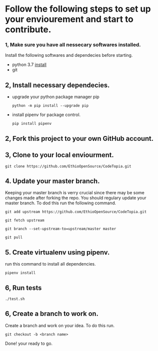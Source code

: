 # Follow the following steps to set up your enviourement and start to contribute.

### 1, Make sure you have all nessecary softwares installed.

Install the following softwares and dependecies before starting.

* python 3.7 [install](https://www.python.org/)
* git

## 2, Install necessary dependecies.

* upgrade your python package manager pip

    ```python -m pip install --upgrade pip```

* install pipenv for package control.

    ```pip install pipenv```

## 2, Fork this project to your own GitHub account.

## 3, Clone to your local enviourment.

```
git clone https://github.com/EthioOpenSource/CodeTopia.git
```

## 4. Update your master branch.

Keeping your master branch is verry crucial since there may be some changes made after forking the repo. You should regulary update your master branch. To dod this run the following command.

``` 
git add upstream https://github.com/EthioOpenSource/CodeTopia.git

git fetch upstream 

git branch --set-upstream-to=upstream/master master 

git pull
```

## 5. Create virtualenv using pipenv.

run this command to install all dependencies.

```pipenv install```

## 6, Run tests

``` ./test.sh ```

## 6, Create a branch to work on.

Create a branch and work on your idea. To do this run.

```git checkout -b <branch name>```

Done! your ready to go.